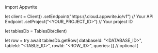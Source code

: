 import Appwrite

let client = Client()
    .setEndpoint("https://<REGION>.cloud.appwrite.io/v1") // Your API Endpoint
    .setProject("<YOUR_PROJECT_ID>") // Your project ID

let tablesDb = TablesDb(client)

let row = try await tablesDb.getRow(
    databaseId: "<DATABASE_ID>",
    tableId: "<TABLE_ID>",
    rowId: "<ROW_ID>",
    queries: [] // optional
)

